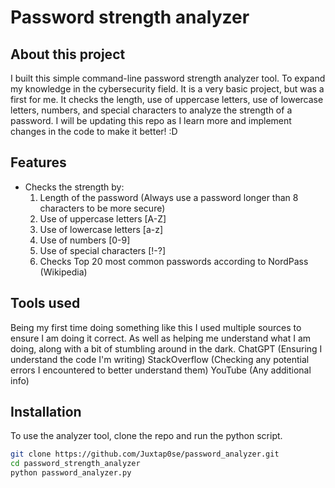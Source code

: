 # Password strength analyzer

## About this project
I built this simple command-line password strength analyzer tool. To expand my knowledge in the cybersecurity field. It is a very basic project, but was a first for me. It checks the length, use of uppercase letters, use of lowercase letters, numbers, and special characters to analyze the strength of a password. I will be updating this repo as I learn more and implement changes in the code to make it better! :D

## Features
- Checks the strength by:
    1. Length of the password (Always use a password longer than 8 characters to be more secure)
    2. Use of uppercase letters [A-Z]
    3. Use of lowercase letters [a-z]
    4. Use of numbers [0-9]
    5. Use of special characters [!-?]
    6. Checks Top 20 most common passwords according to NordPass (Wikipedia)

## Tools used
Being my first time doing something like this I used multiple sources to ensure I am doing it correct. As well as helping me understand what I am doing, along with a bit of stumbling around in the dark.
ChatGPT (Ensuring I understand the code I'm writing)
StackOverflow (Checking any potential errors I encountered to better understand them)
YouTube (Any additional info)

## Installation
To use the analyzer tool, clone the repo and run the python script.

```bash
git clone https://github.com/Juxtap0se/password_analyzer.git
cd password_strength_analyzer
python password_analyzer.py

